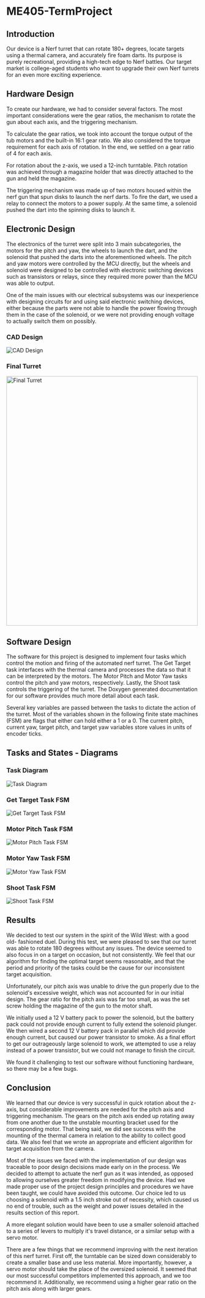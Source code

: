 # ME405-TermProject
## Introduction
Our device is a Nerf turret that can rotate 180+ degrees, locate targets using a 
thermal camera, and accurately fire foam darts. Its purpose is purely 
recreational, providing a high-tech edge to Nerf battles. Our target market is 
college-aged students who want to upgrade their own Nerf turrets for an even 
more exciting experience.
## Hardware Design
To create our hardware, we had to consider several factors. The most important 
considerations were the gear ratios, the mechanism to rotate the gun about each 
axis, and the triggering mechanism.

To calculate the gear ratios, we took into account the torque output of the tub 
motors and the built-in 16:1 gear ratio. We also considered the torque 
requirement for each axis of rotation. In the end, we settled on a gear ratio of 
4 for each axis.

For rotation about the z-axis, we used a 12-inch turntable. Pitch rotation was 
achieved through a magazine holder that was directly attached to the gun and held 
the magazine.

The triggering mechanism was made up of two motors housed within the nerf gun 
that spun disks to launch the nerf darts. To fire the dart, we used a relay to 
connect the motors to a power supply. At the same time, a solenoid pushed the 
dart into the spinning disks to launch it.

## Electronic Design
The electronics of the turret were split into 3 main subcategories, the motors for the pitch and yaw, the wheels to launch the dart, and the solenoid that pushed the
darts into the aforementioned wheels. The pitch and yaw motors were controlled by the MCU directly, but the wheels and solenoid were designed to be controlled with
electronic switching devices such as transistors or relays, since they required more power than the MCU was able to output.

One of the main issues with our electrical subsystems was our inexperience with designing circuits for and using said electronic switching devices, 
either because the parts were not able to handle the power flowing through them in the case of the solenoid, or we were not providing enough voltage to actually switch
them on possibly.

### CAD Design
![CAD Design](images/TurretCAD.png)

### Final Turret
<img src="https://user-images.githubusercontent.com/123690695/226510646-618c089b-9891-46c6-acad-4f83de0d9a90.jpg" alt="Final Turret" width="500" height="650" />

## Software Design
The software for this project is designed to implement four tasks which control
the motion and firing of the automated nerf turret. The Get Target task 
interfaces with the thermal camera and processes the data so that it can be 
interpreted by the motors. The Motor Pitch and Motor Yaw tasks control the pitch
and yaw motors, respectively. Lastly, the Shoot task controls the triggering of
the turret. The Doxygen generated documentation for our software provides much 
more detail about each task.

Several key variables are passed between the tasks to dictate the action of the
turret. Most of the variables shown in the following finite state machines (FSM)
are flags that either can hold either a 1 or a 0. The current pitch, current 
yaw, target pitch, and target yaw variables store values in units of encoder 
ticks.
## Tasks and States - Diagrams
### Task Diagram
![Task Diagram](images/TaskDiagram.drawio.png)
### Get Target Task FSM
![Get Target Task FSM](images/GetTargetFSM.drawio.png)
### Motor Pitch Task FSM
![Motor Pitch Task FSM](images/PitchFSM.drawio.png)
### Motor Yaw Task FSM
![Motor Yaw Task FSM](images/YawFSM.drawio.png)
### Shoot Task FSM
![Shoot Task FSM](images/ShootFSM.drawio.png)
## Results
We decided to test our system in the spirit of the Wild West: with a good old-
fashioned duel. During this test, we were pleased to see that our turret was 
able to rotate 180 degrees without any issues. The device seemed to also focus 
in on a target on occasion, but not consistently. We feel that our algorithm for
finding the optimal target seems reasonable, and that the period and priority of
the tasks could be the cause for our inconsistent target acquisition. 

Unfortunately, our pitch axis was unable to drive the gun properly due to the 
solenoid's excessive weight, which was not accounted for in our initial design. 
The gear ratio for the pitch axis was far too small, as was the set screw 
holding the magazine of the gun to the motor shaft. 

We initially used a 12 V battery pack to power the solenoid, but the battery 
pack could not provide enough current to fully extend the solenoid plunger. We 
then wired a second 12 V battery pack in parallel which did provide enough 
current, but caused our power transistor to smoke. As a final effort to get our 
outrageously large solenoid to work, we attempted to use a relay instead of a 
power transistor, but we could not manage to finish the circuit.

We found it challenging to test our software without functioning hardware, so 
there may be a few bugs.

## Conclusion
We learned that our device is very successful in quick rotation about the 
z-axis, but considerable improvements are needed for the pitch axis and 
triggering mechanism. The gears on the pitch axis ended up rotating away from 
one another due to the unstable mounting bracket used for the corresponding 
motor. That being said, we did see success with the mounting of the thermal 
camera in relation to the ability to collect good data. We also feel that we 
wrote an appropriate and efficient algorithm for target acquisition from the 
camera.

Most of the issues we faced with the implementation of our design was traceable to poor design decisions made early on in the process. We decided to attempt to actuate
the nerf gun as it was intended, as opposed to allowing ourselves greater freedom in modifying the device. Had we made proper use of the project design principles and
procedures we have been taught, we could have avoided this outcome. Our choice led to us choosing a solenoid with a 1.5 inch stroke out of necessity, which caused us
no end of trouble, such as the weight and power issues detailed in the results section of this report. 

A more elegant solution would have been to use a smaller solenoid attached to a series of levers to multiply it's travel distance, or a similar setup with a servo
motor.

There are a few things that we recommend improving with the next iteration of 
this nerf turret. First off, the turntable can be sized down considerably to 
create a smaller base and use less material. More importantly, however, a servo 
motor should take the place of the oversized solenoid. It seemed that our most 
successful competitors implemented this approach, and we too recommend it. 
Additionally, we recommend using a higher gear ratio on the pitch axis along 
with larger gears. 
